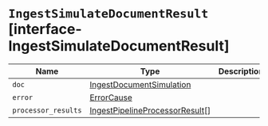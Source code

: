 # `IngestSimulateDocumentResult` [interface-IngestSimulateDocumentResult]

| Name | Type | Description |
| - | - | - |
| `doc` | [IngestDocumentSimulation](./IngestDocumentSimulation.md) | &nbsp; |
| `error` | [ErrorCause](./ErrorCause.md) | &nbsp; |
| `processor_results` | [IngestPipelineProcessorResult](./IngestPipelineProcessorResult.md)[] | &nbsp; |
